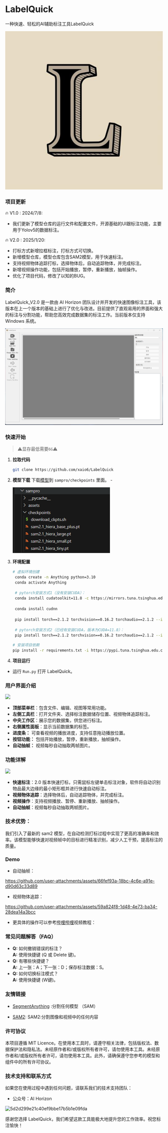 # LabelQuick
一种快速、轻松的AI辅助标注工具LabelQuick

<div> <img src="docs/image1.png"></div>

### 项目更新
🔥 V1.0 : 2024/7/8: 

- 我们更新了模型仓库的运行文件和配置文件，开源基础的UI跟标注功能，主要用于Yolov5的数据标注。

🔥 V2.0 : 2025/1/20:
- 打标方式新增拉框标注，打标方式可切换。
- 新增模型仓库，模型仓库包含SAM2模型，用于快速标注。
- 支持视频物体追踪打标，选择物体后，自动追踪物体，并完成标注。
- 新增视频操作功能，包括开始播放，暂停，重新播放，抽帧操作。
- 优化了项目代码，修改了以知的BUG。


### 简介
LabelQuick_V2.0 是一款由 AI Horizon 团队设计并开发的快速图像标注工具，该版本在上一个版本的基础上进行了优化与改进。目前提供了直观易用的界面和强大的标注与分割功能，帮助您高效完成数据集的标注工作。当前版本仅支持 Windows 系统。

<div> <img src="docs/image2.png"></div>


### 快速开始
>⚠️显存最低需要`6G`⚠️
1. **拉取代码**
   ```bash
   git clone https://github.com/xaio6/LabelQuick
   ```

2. **模型下载**
下载[模型](https://pan.baidu.com/s/1dnfxBXaCYANRGcAxx7y0vg?pwd=ax58)到 `sampro/checkpoints` 里面。
-<div> <img src="docs/image3.png"></div>

3. **环境配置**
   ```bash
   # 虚拟环境创建
    conda create -n Anything python=3.10
    conda activate Anything

    # pytorch安装方式1（没有安装CUDA）：
    conda install cudatoolkit=11.8 -c https://mirrors.tuna.tsinghua.edu.cn/anaconda/pkgs/free/linux-64/

    conda install cudnn

    pip install torch==2.1.2 torchvision==0.16.2 torchaudio==2.1.2 --index-url https://download.pytorch.org/whl/cu118

    # pytorch安装方式2（已经有安装CUDA，版本为CUDA=11.8）：
    pip install torch==2.1.2 torchvision==0.16.2 torchaudio==2.1.2 --index-url https://download.pytorch.org/whl/cu118
    ```

    ```bash
    # 安装项目依赖
    pip install -r requirements.txt -i https://pypi.tuna.tsinghua.edu.cn/simple
    ```

4. **项目运行**

- 运行 `Run.py` 打开 LabelQuick。


### 用户界面介绍
<div> <img src="docs/image4.png"></div>

- **顶部菜单栏**：包含文件、编辑、视图等常用功能。
- **左侧工具栏**：打开文件夹、选择标注数据储存位置、视频物体追踪标注。
- **中央工作区**：展示您的数据集，供您进行标注。
- **右侧属性面板**：显示当前数据集的标签。
- **进度条：** 可查看视频的播放进度，支持任意拖动播放位置。
- **按钮功能：** 包括开始播放，暂停，重新播放，抽帧操作。
- **自动抽帧：** 视频每秒自动抽取两帧图片。



### 功能详解
<div> <img src="docs/image5.png"></div>

- **快速标注**：2.0 版本快速打标，只需鼠标左键单击标注对象，软件将自动识别物品最大边缘的最小矩形框并进行快速自动标注。
- **视频物体追踪**：选择物体后，自动追踪物体，并完成标注。
- **视频操作**：支持视频播放、暂停、重新播放、抽帧操作。
- **自动抽帧**：视频每秒自动抽取两帧图片。


### **技术优势：**
我们引入了最新的 sam2 模型，在自动检测打标过程中实现了更高的准确率和效率。该模型能够快速对视频帧中的目标进行精准识别，减少人工干预，提高标注的质量。

### Demo
- 自动抽帧：

https://github.com/user-attachments/assets/66fef93a-18bc-4c6e-a91e-d90d63c33d89

- 视频物体追踪：


https://github.com/user-attachments/assets/59a824f8-1d48-4e73-ba34-28dea14a3bcc



- 更具体的操作可以参考[哔哩哔哩]()视频教程：

### 常见问题解答（FAQ）
- **Q:** 如何撤销错误的标注？  
  **A:** 使用快捷键 (Q 或 Delete 键)。
- **Q:** 有哪些快捷键？  
  **A:** 上一张：A；下一张：D；保存标注数据：S。
- **Q:** 如何切换标注模式？  
  **A:** 使用快捷键 (W键)。


### 友情链接
- [SegmentAnything](https://github.com/facebookresearch/segment-anything) :分割任何模型 （SAM）

- [SAM2](https://github.com/facebookresearch/sam2): SAM2:分割图像和视频中的任何内容

### 许可协议
本项目遵循 MIT Licence。在使用本工具时，请遵守相关法律，包括版权法、数据保护法和隐私法。未经原作者和/或版权所有者许可，请勿使用本工具。未经原作者和/或版权所有者许可，请勿使用本工具。此外，请确保遵守您参考的模型和组件中的所有许可协议。

### 技术支持和联系方式
如果您在使用过程中遇到任何问题，请联系我们的技术支持团队：
- 公众号：AI Horizon

![5d2d299e21c40ef9bbe17b5b1e09fda](https://github.com/xaio6/LabelQuick/assets/118904918/17e51083-3abc-4812-9d32-8819f85cb3be)




感谢您选择 LabelQuick，我们希望这款工具能极大地提升您的工作效率。祝您标注愉快！
